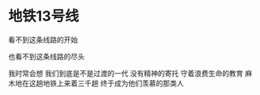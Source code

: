 # 地铁13号线

看不到这条线路的开始


也看不到这条线路的尽头



我时常会想
我们到底是不是过渡的一代
没有精神的寄托
守着浪费生命的教育
麻木地在这趟地铁上来着三千趟
终于成为他们羡慕的那类人



